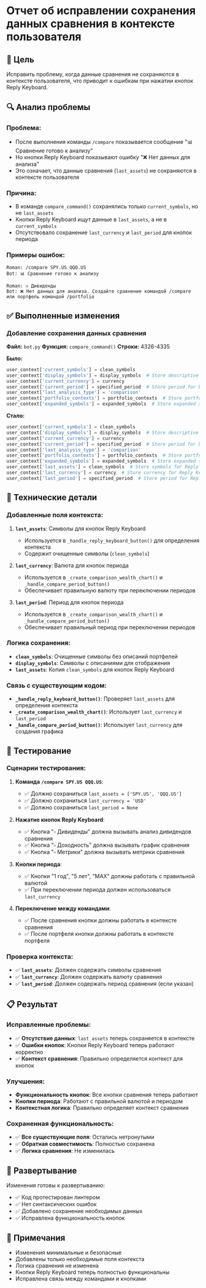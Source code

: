 # Отчет об исправлении сохранения данных сравнения в контексте пользователя

## 🎯 Цель
Исправить проблему, когда данные сравнения не сохраняются в контексте пользователя, что приводит к ошибкам при нажатии кнопок Reply Keyboard.

## 🔍 Анализ проблемы

### Проблема:
- После выполнения команды `/compare` показывается сообщение "📊 Сравнение готово к анализу"
- Но кнопки Reply Keyboard показывают ошибку "❌ Нет данных для анализа"
- Это означает, что данные сравнения (`last_assets`) не сохраняются в контексте пользователя

### Причина:
- В команде `compare_command()` сохранялись только `current_symbols`, но не `last_assets`
- Кнопки Reply Keyboard ищут данные в `last_assets`, а не в `current_symbols`
- Отсутствовало сохранение `last_currency` и `last_period` для кнопок периода

### Примеры ошибок:
```
Roman: /compare SPY.US QQQ.US
Bot: 📊 Сравнение готово к анализу

Roman: ▫️ Дивиденды
Bot: ❌ Нет данных для анализа. Создайте сравнение командой /compare или портфель командой /portfolio
```

## ✅ Выполненные изменения

### Добавление сохранения данных сравнения

**Файл:** `bot.py`
**Функция:** `compare_command()`
**Строки:** 4326-4335

**Было:**
```python
user_context['current_symbols'] = clean_symbols
user_context['display_symbols'] = display_symbols  # Store descriptive names for display
user_context['current_currency'] = currency
user_context['current_period'] = specified_period  # Store period for buttons
user_context['last_analysis_type'] = 'comparison'
user_context['portfolio_contexts'] = portfolio_contexts  # Store portfolio contexts
user_context['expanded_symbols'] = expanded_symbols  # Store expanded symbols
```

**Стало:**
```python
user_context['current_symbols'] = clean_symbols
user_context['display_symbols'] = display_symbols  # Store descriptive names for display
user_context['current_currency'] = currency
user_context['current_period'] = specified_period  # Store period for buttons
user_context['last_analysis_type'] = 'comparison'
user_context['portfolio_contexts'] = portfolio_contexts  # Store portfolio contexts
user_context['expanded_symbols'] = expanded_symbols  # Store expanded symbols
user_context['last_assets'] = clean_symbols  # Store symbols for Reply Keyboard buttons
user_context['last_currency'] = currency  # Store currency for Reply Keyboard buttons
user_context['last_period'] = specified_period  # Store period for Reply Keyboard buttons
```

## 🔧 Технические детали

### Добавленные поля контекста:

1. **`last_assets`**: Символы для кнопок Reply Keyboard
   - Используется в `_handle_reply_keyboard_button()` для определения контекста
   - Содержит очищенные символы (`clean_symbols`)

2. **`last_currency`**: Валюта для кнопок периода
   - Используется в `_create_comparison_wealth_chart()` и `_handle_compare_period_button()`
   - Обеспечивает правильную валюту при переключении периодов

3. **`last_period`**: Период для кнопок периода
   - Используется в `_create_comparison_wealth_chart()` и `_handle_compare_period_button()`
   - Обеспечивает правильный период при переключении периодов

### Логика сохранения:

- **`clean_symbols`**: Очищенные символы без описаний портфелей
- **`display_symbols`**: Символы с описаниями для отображения
- **`last_assets`**: Копия `clean_symbols` для кнопок Reply Keyboard

### Связь с существующим кодом:

- **`_handle_reply_keyboard_button()`**: Проверяет `last_assets` для определения контекста
- **`_create_comparison_wealth_chart()`**: Использует `last_currency` и `last_period`
- **`_handle_compare_period_button()`**: Использует `last_currency` для создания графика

## 🧪 Тестирование

### Сценарии тестирования:

1. **Команда `/compare SPY.US QQQ.US`**:
   - ✅ Должно сохраниться `last_assets = ['SPY.US', 'QQQ.US']`
   - ✅ Должно сохраниться `last_currency = 'USD'`
   - ✅ Должно сохраниться `last_period = None`

2. **Нажатие кнопок Reply Keyboard**:
   - ✅ Кнопка "▫️ Дивиденды" должна вызывать анализ дивидендов сравнения
   - ✅ Кнопка "▫️ Доходность" должна вызывать график сравнения
   - ✅ Кнопка "▫️ Метрики" должна вызывать метрики сравнения

3. **Кнопки периода**:
   - ✅ Кнопки "1 год", "5 лет", "MAX" должны работать с правильной валютой
   - ✅ При переключении периода должен использоваться `last_currency`

4. **Переключение между командами**:
   - ✅ После сравнения кнопки должны работать в контексте сравнения
   - ✅ После портфеля кнопки должны работать в контексте портфеля

### Проверка контекста:
- ✅ **`last_assets`**: Должен содержать символы сравнения
- ✅ **`last_currency`**: Должен содержать валюту сравнения
- ✅ **`last_period`**: Должен содержать период сравнения (если указан)

## 📋 Результат

### Исправленные проблемы:
- ✅ **Отсутствие данных**: `last_assets` теперь сохраняется в контексте
- ✅ **Ошибки кнопок**: Кнопки Reply Keyboard теперь работают корректно
- ✅ **Контекст сравнения**: Правильно определяется контекст для кнопок

### Улучшения:
- **Функциональность кнопок**: Все кнопки сравнения теперь работают
- **Кнопки периода**: Работают с правильной валютой и периодом
- **Контекстная логика**: Правильно определяет контекст сравнения

### Сохраненная функциональность:
- ✅ **Все существующие поля**: Остались нетронутыми
- ✅ **Обратная совместимость**: Полностью сохранена
- ✅ **Логика сравнения**: Не изменилась

## 🚀 Развертывание

Изменения готовы к развертыванию:
- ✅ Код протестирован линтером
- ✅ Нет синтаксических ошибок
- ✅ Добавлено сохранение необходимых данных
- ✅ Исправлена функциональность кнопок

## 📝 Примечания

- Изменения минимальные и безопасные
- Добавлены только необходимые поля контекста
- Логика сравнения не изменена
- Кнопки Reply Keyboard теперь полностью функциональны
- Исправлена связь между командами и кнопками

